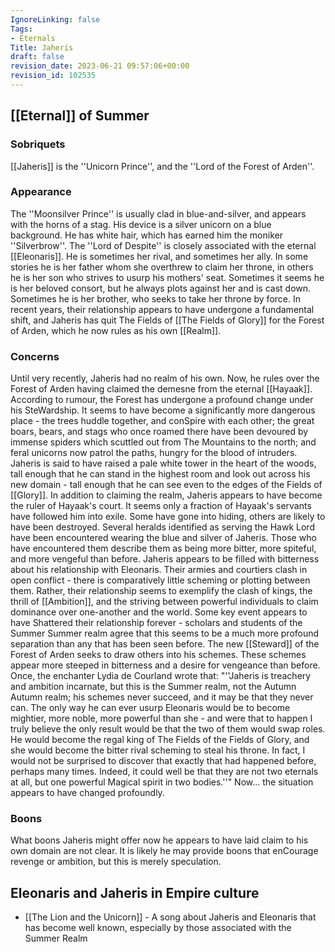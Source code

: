 ```yaml
---
IgnoreLinking: false
Tags:
- Eternals
Title: Jaheris
draft: false
revision_date: 2023-06-21 09:57:06+00:00
revision_id: 102535
---
```


## [[Eternal]] of Summer
### Sobriquets
[[Jaheris]] is the ''Unicorn Prince'', and the ''Lord of the Forest of Arden''.
### Appearance
The ''Moonsilver Prince'' is usually clad in blue-and-silver, and appears with the horns of a stag. His device is a silver unicorn on a blue background. He has white hair, which has earned him the moniker ''Silverbrow''.
The ''Lord of Despite'' is closely associated with the eternal [[Eleonaris]]. He is sometimes her rival, and sometimes her ally. In some stories he is her father whom she overthrew to claim her throne, in others he is her son who strives to usurp his mothers' seat. Sometimes it seems he is her beloved consort, but he always plots against her and is cast down. Sometimes he is her brother, who seeks to take her throne by force. In recent years, their relationship appears to have undergone a fundamental shift, and Jaheris has quit The Fields of [[The Fields of Glory]] for the Forest of Arden, which he now rules as his own [[Realm]].
### Concerns
Until very recently, Jaheris had no realm of his own. Now, he rules over the Forest of Arden having claimed the demesne from the eternal [[Hayaak]]. According to rumour, the Forest has undergone a profound change under his SteWardship. It seems to have become a significantly more dangerous place - the trees huddle together, and conSpire with each other; the great boars, bears, and stags who once roamed there have been devoured by immense spiders which scuttled out from The Mountains to the north; and feral unicorns now patrol the paths, hungry for the blood of intruders. Jaheris is said to have raised a pale white tower in the heart of the woods, tall enough that he can stand in the highest room and look out across his new domain - tall enough that he can see even to the edges of the Fields of [[Glory]].
In addition to claiming the realm, Jaheris appears to have become the ruler of Hayaak's court. It seems only a fraction of Hayaak's servants have followed him into exile. Some have gone into hiding, others are likely to have been destroyed. Several heralds identified as serving the Hawk Lord have been encountered wearing the blue and silver of Jaheris. Those who have encountered them describe them as being more bitter, more spiteful, and more vengeful than before. 
Jaheris appears to be filled with bitterness about his relationship with Eleonaris. Their armies and courtiers clash in open conflict - there is comparatively little scheming or plotting between them. Rather, their relationship seems to exemplify the clash of kings, the thrill of [[Ambition]], and the striving between powerful individuals to claim dominance over one-another and the world. Some key event appears to have Shattered their relationship forever - scholars and students of the Summer Summer realm agree that this seems to be a much more profound separation than any that has been seen before. 
The new [[Steward]] of the Forest of Arden seeks to draw others into his schemes. These schemes appear more steeped in bitterness and a desire for vengeance than before. Once, the enchanter Lydia de Courland wrote that: "''Jaheris is treachery and ambition incarnate, but this is the Summer realm, not the Autumn Autumn realm; his schemes never succeed, and it may be that they never can. The only way he can ever usurp Eleonaris would be to become mightier, more noble, more powerful than she - and were that to happen I truly believe the only result would be that the two of them would swap roles. He would become the regal king of The Fields of the Fields of Glory, and she would become the bitter rival scheming to steal his throne. In fact, I would not be surprised to discover that exactly that had happened before, perhaps many times. Indeed, it could well be that they are not two eternals at all, but one powerful Magical spirit in two bodies.''" Now... the situation appears to have changed profoundly.
### Boons
What boons Jaheris might offer now he appears to have laid claim to his own domain are not clear. It is likely he may provide boons that enCourage revenge or ambition, but this is merely speculation.
## Eleonaris and Jaheris in Empire culture
* [[The Lion and the Unicorn]] - A song about Jaheris and Eleonaris that has become well known, especially by those associated with the Summer Realm